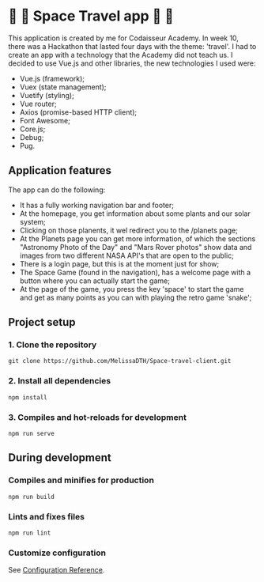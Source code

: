# :rocket: :space_invader: Space Travel app :rocket: :space_invader:

This application is created by me for Codaisseur Academy. In week 10, there was a Hackathon that lasted four days with the theme: 'travel'. I had to create an app with a technology that the Academy did not teach us. I decided to use Vue.js and other libraries, the new technologies I used were:

  -  Vue.js (framework);
  -  Vuex (state management);
  -  Vuetify (styling);
  -  Vue router;
  -  Axios (promise-based HTTP client);
  -  Font Awesome;
  -  Core.js;
  -  Debug;
  -  Pug.
  

## Application features

The app can do the following:

  - It has a fully working navigation bar and footer;
  - At the homepage, you get information about some plants and our solar system;
  - Clicking on those planents, it wel redirect you to the /planets page;
  - At the Planets page you can get more information, of which the sections "Astronomy Photo of the Day" and "Mars Rover photos" show data and images from two different NASA API's that are open to the public;
  - There is a login page, but this is at the moment just for show;
  - The Space Game (found in the navigation), has a welcome page with a button where you can actually start the game;
  - At the page of the game, you press the key 'space' to start the game and get as many points as you can with playing the retro game 'snake';

## Project setup

### 1. Clone the repository
```
git clone https://github.com/MelissaDTH/Space-travel-client.git
```

### 2. Install all dependencies
```
npm install
```

### 3. Compiles and hot-reloads for development
```
npm run serve
```

## During development

### Compiles and minifies for production
```
npm run build
```

### Lints and fixes files
```
npm run lint
```




### Customize configuration
See [Configuration Reference](https://cli.vuejs.org/config/).



